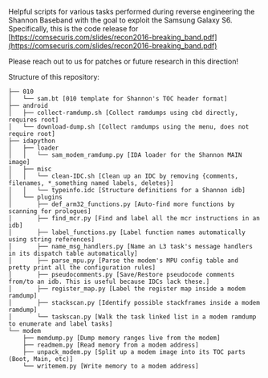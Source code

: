 Helpful scripts for various tasks performed during reverse engineering the Shannon Baseband with the goal to exploit the Samsung Galaxy S6.
Specifically, this is the code release for [https://comsecuris.com/slides/recon2016-breaking_band.pdf](https://comsecuris.com/slides/recon2016-breaking_band.pdf)

Please reach out to us for patches or future research in this direction!

Structure of this repository:
```
├── 010
│   └── sam.bt [010 template for Shannon's TOC header format]
├── android
│   ├── collect-ramdump.sh [Collect ramdumps using cbd directly, requires root]
│   └── download-dump.sh [Collect ramdumps using the menu, does not require root]
├── idapython
│   ├── loader
│   │   └── sam_modem_ramdump.py [IDA loader for the Shannon MAIN image]
│   ├── misc
│   │   └── clean-IDC.sh [Clean up an IDC by removing {comments, filenames, *_something named labels, deletes}]
│   │   └── typeinfo.idc [Structure definitions for a Shannon idb]
│   └── plugins
│       ├── def_arm32_functions.py [Auto-find more functions by scanning for prologues]
│       ├── find_mcr.py [Find and label all the mcr instructions in an idb]
│       ├── label_functions.py [Label function names automatically using string references]
│       ├── name_msg_handlers.py [Name an L3 task's message handlers in its dispatch table automatically]
│       ├── parse_mpu.py [Parse the modem's MPU config table and pretty print all the configuration rules]
│       ├── pseudocomments.py [Save/Restore pseudocode comments from/to an idb. This is useful because IDCs lack these.]
│       ├── register_map.py [Label the register map inside a modem ramdump]
│       ├── stackscan.py [Identify possible stackframes inside a modem ramdump]
│       └── taskscan.py [Walk the task linked list in a modem ramdump to enumerate and label tasks]
└── modem
    ├── memdump.py [Dump memory ranges live from the modem]
    ├── readmem.py [Read memory from a modem address]
    ├── unpack_modem.py [Split up a modem image into its TOC parts (Boot, Main, etc)]
    └── writemem.py [Write memory to a modem address]
```
